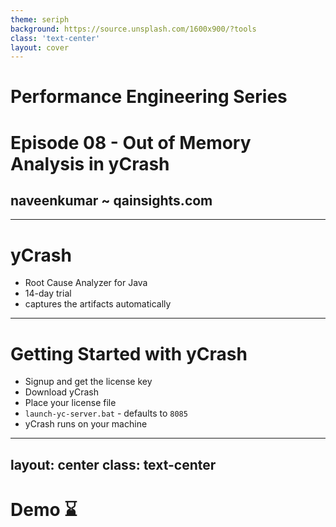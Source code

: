 ```yaml
---
theme: seriph
background: https://source.unsplash.com/1600x900/?tools
class: 'text-center'
layout: cover
---
```


# Performance Engineering Series
# Episode 08 - Out of Memory Analysis in yCrash

## naveenkumar ~ qainsights.com

---

# yCrash

- Root Cause Analyzer for Java
- 14-day trial
- captures the artifacts automatically

--- 

# Getting Started with yCrash

- Signup and get the license key
- Download yCrash
- Place your license file
- `launch-yc-server.bat` - defaults to `8085`
- yCrash runs on your machine


---
layout: center
class: text-center
---

# Demo ⌛

